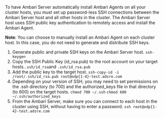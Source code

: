To have Ambari Server automatically install Ambari Agents on all your cluster hosts, you must set up password-less SSH connections between the Ambari Server host and all other hosts in the cluster. The Ambari Server host uses SSH public key authentication to remotely access and install the Ambari Agent.

**Note**: You can choose to manually install an Ambari Agent on each cluster host. In this case, you do not need to generate and distribute SSH keys.

1. Generate public and private SSH keys on the Ambari Server host.
`ssh-keygen`
2. Copy the SSH Public Key (id_rsa.pub) to the root account on your target hosts.`.ssh/id_rsa`and `.ssh/id_rsa.pub`
3. Add the public key to the target host.
`ssh-copy-id -i /root/.ssh/id_rsa.pub root@odp{1-4}-test.adsre.com`
4. Depending on your version of SSH, you may need to set permissions on the .ssh directory (to 700) and the authorized_keys file in that directory (to 600) on the target hosts.
`chmod 700 ~/.ssh`
`chmod 600 ~/.ssh/authorized_keys`
5. From the Ambari Server, make sure you can connect to each host in the cluster using SSH, without having to enter a password.
`ssh root@odp{1-4}-test.adsre.com`


